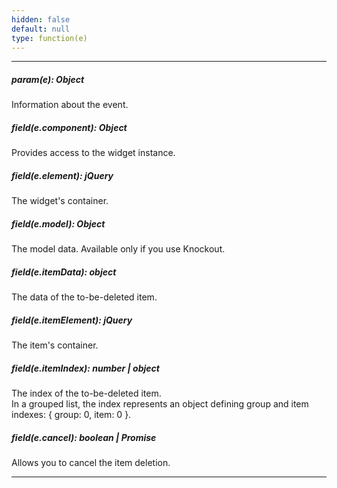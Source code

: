 ```yaml
---
hidden: false
default: null
type: function(e)
---
```

---
##### param(e): Object
Information about the event.

##### field(e.component): Object
Provides access to the widget instance.

##### field(e.element): jQuery
The widget's container.

##### field(e.model): Object
The model data. Available only if you use Knockout.

##### field(e.itemData): object
The data of the to-be-deleted item.

##### field(e.itemElement): jQuery
The item's container.

##### field(e.itemIndex): number | object
The index of the to-be-deleted item. </br>
In a grouped list, the index represents an object defining group and item indexes: { group: 0, item: 0 }.

##### field(e.cancel): boolean | Promise
Allows you to cancel the item deletion.

---
